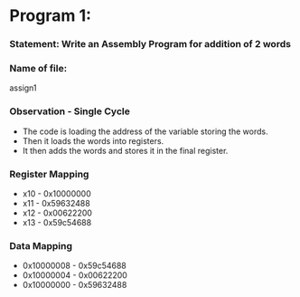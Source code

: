 # Program 1: 
### Statement: Write an Assembly Program for addition of 2 words

### Name of file:
assign1

### Observation - Single Cycle
- The code is loading the address of the variable storing the words.
- Then it loads the words into registers.
- It then adds the words and stores it in the final register.
 
### Register Mapping
- x10 - 0x10000000
- x11 - 0x59632488
- x12 - 0x00622200
- x13 - 0x59c54688

### Data Mapping
- 0x10000008 - 0x59c54688
- 0x10000004 - 0x00622200
- 0x10000000 - 0x59632488
